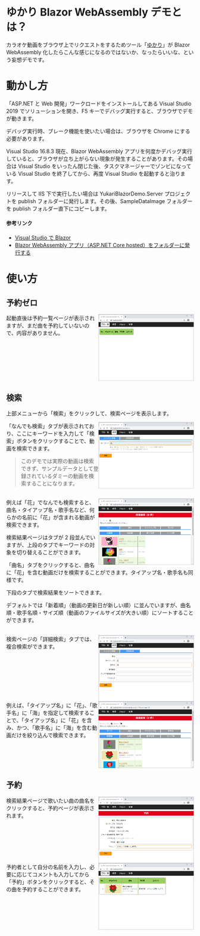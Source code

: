 # ゆかり Blazor WebAssembly デモとは？

カラオケ動画をブラウザ上でリクエストをするためツール「[ゆかり](https://github.com/bee7813993/KaraokeRequestorWeb)」が Blazor WebAssembly 化したらこんな感じになるのではないか、なったらいいな、という妄想デモです。

# 動かし方

「ASP.NET と Web 開発」ワークロードをインストールしてある Visual Studio 2019 でソリューションを開き、F5 キーでデバッグ実行すると、ブラウザでデモが動きます。

デバッグ実行時、ブレーク機能を使いたい場合は、ブラウザを Chrome にする必要があります。

Visual Studio 16.8.3 現在、Blazor WebAssembly アプリを何度かデバッグ実行していると、ブラウザが立ち上がらない現象が発生することがあります。その場合は Visual Studio をいったん閉じた後、タスクマネージャーでゾンビになっている Visual Studio を終了してから、再度 Visual Studio を起動すると治ります。

リリースして IIS 下で実行したい場合は YukariBlazorDemo.Server プロジェクトを publish フォルダーに発行します。その後、SampleDataImage フォルダーを publish フォルダー直下にコピーします。

#### 参考リンク
- [Visual Studio で Blazor](https://shinta0806be.ldblog.jp/archives/10326652.html)
- [Blazor WebAssembly アプリ（ASP.NET Core hosted）をフォルダーに発行する](https://shinta0806be.ldblog.jp/archives/10329623.html)

# 使い方

## 予約ゼロ

<img src="Server/Documents/Images/RequestList_Init.png" width="256" align="right">
起動直後は予約一覧ページが表示されますが、まだ曲を予約していないので、内容がありません。
<br clear="right">

## 検索

上部メニューから「検索」をクリックして、検索ページを表示します。

<img src="Server/Documents/Images/SearchForm_AnyWord.png" width="256" align="right">
「なんでも検索」タブが表示されており、ここにキーワードを入力して「検索」ボタンをクリックすることで、動画を検索できます。

> このデモでは実際の動画は検索できず、サンプルデータとして登録されているダミーの動画を検索することになります。

<br clear="right">
<img src="Server/Documents/Images/SearchResult_Hana.png" width="256" align="right">
例えば「花」でなんでも検索すると、曲名・タイアップ名・歌手名など、何らかの名前に「花」が含まれる動画が検索できます。

検索結果ページはタブが 2 段並んでいますが、上段のタブでキーワードの対象を切り替えることができます。

「曲名」タブをクリックすると、曲名に「花」を含む動画だけを検索することができます。タイアップ名・歌手名も同様です。

下段のタブで検索結果をソートできます。

デフォルトでは「新着順」（動画の更新日が新しい順）に並んでいますが、曲名順・歌手名順・サイズ順（動画のファイルサイズが大きい順）にソートすることができます。

<br clear="right">
<img src="Server/Documents/Images/SearchForm_Detail.png" width="256" align="right">
検索ページの「詳細検索」タブでは、複合検索ができます。

<br clear="right">
<img src="Server/Documents/Images/SearchResult_Detail.png" width="256" align="right">
例えば、「タイアップ名」に「花」、「歌手名」に「海」を指定して検索することで、「タイアップ名」に「花」を含み、かつ、「歌手名」に「海」を含む動画だけを絞り込んで検索できます。
<br clear="right">

## 予約

<img src="Server/Documents/Images/Request.png" width="256" align="right">
検索結果ページで歌いたい曲の曲名をクリックすると、予約ページが表示されます。

<br clear="right">
<img src="Server/Documents/Images/RequestList_1.png" width="256" align="right">
予約者として自分の名前を入力し、必要に応じてコメントも入力してから「予約」ボタンをクリックすると、その曲を予約することができます。
<br clear="right">




